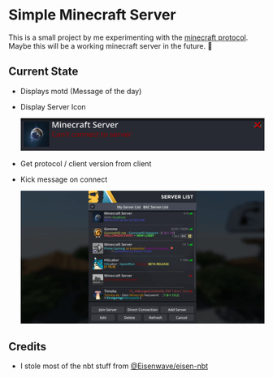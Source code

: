 # Simple Minecraft Server
This is a small project by me experimenting with the [minecraft protocol](https://wiki.vg/Protocol).
Maybe this will be a working minecraft server in the future. 🤔

## Current State
* Displays motd (Message of the day)
* Display Server Icon

  ![Server List Preview](docs/server_list_preview.gif?raw=true)

* Get protocol / client version from client
* Kick message on connect

  ![Kick Preview](docs/kick_message.gif?raw=true)

## Credits
* I stole most of the nbt stuff from [@Eisenwave/eisen-nbt](https://github.com/Eisenwave/eisen-nbt/)
